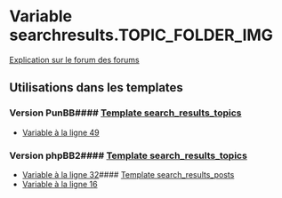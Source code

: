 # Variable searchresults.TOPIC_FOLDER_IMG
[Explication sur le forum des forums](http://forum.forumactif.com/t294113-listing-des-variables#searchresults.TOPIC_FOLDER_IMG)
## Utilisations dans les templates
### Version PunBB#### [Template search_results_topics](punbb/search_results_topics.md)
* [Variable à la ligne 49](../punbb/search_results_topics.tpl#L49)
### Version phpBB2#### [Template search_results_topics](subsilver/search_results_topics.md)
* [Variable à la ligne 32](../subsilver/search_results_topics.tpl#L32)#### [Template search_results_posts](subsilver/search_results_posts.md)
* [Variable à la ligne 16](../subsilver/search_results_posts.tpl#L16)